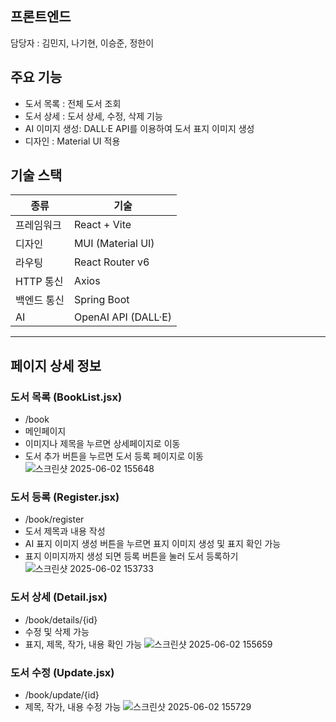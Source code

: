 프론트엔드
-----
담당자 : 김민지, 나기현, 이승준, 정한이

## 주요 기능
- 도서 목록 : 전체 도서 조회
- 도서 상세 : 도서 상세, 수정, 삭제 기능
- AI 이미지 생성: DALL·E API를 이용하여 도서 표지 이미지 생성
- 디자인 : Material UI 적용

## 기술 스택
 
| 종류 | 기술 |
|------|------|
| 프레임워크 | React + Vite |
| 디자인 | MUI (Material UI) |
| 라우팅 | React Router v6 |
| HTTP 통신 | Axios |
| 백엔드 통신 | Spring Boot|
| AI | OpenAI API (DALL·E) | 

---
 
## 페이지 상세 정보
### 도서 목록 (BookList.jsx)
- /book
- 메인페이지
- 이미지나 제목을 누르면 상세페이지로 이동
- 도서 추가 버튼을 누르면 도서 등록 페이지로 이동
![스크린샷 2025-06-02 155648](https://github.com/user-attachments/assets/2fbb1739-5469-438a-a4bd-78a5f9b2a42e)


### 도서 등록 (Register.jsx)
- /book/register
- 도서 제목과 내용 작성
- AI 표지 이미지 생성 버튼을 누르면 표지 이미지 생성 및 표지 확인 가능
- 표지 이미지까지 생성 되면 등록 버튼을 눌러 도서 등록하기
![스크린샷 2025-06-02 153733](https://github.com/user-attachments/assets/093e0d91-2741-46b0-bdfd-3d2fea2e5972)


### 도서 상세 (Detail.jsx)
- /book/details/{id}
- 수정 및 삭제 가능
- 표지, 제목, 작가, 내용 확인 가능
![스크린샷 2025-06-02 155659](https://github.com/user-attachments/assets/6167ab91-4be2-4313-9994-7b9850d786df)


### 도서 수정 (Update.jsx)
- /book/update/{id}
- 제목, 작가, 내용 수정 가능
![스크린샷 2025-06-02 155729](https://github.com/user-attachments/assets/d9bf873d-faf5-46bf-9c6e-18c254c08a23)
